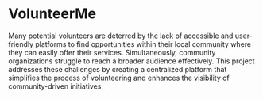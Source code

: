 # VolunteerMe
Many potential volunteers are deterred by the lack of accessible and user-friendly platforms to find opportunities within their local community where they can easily offer their services. Simultaneously, community organizations struggle to reach a broader audience effectively. This project addresses these challenges by creating a centralized platform that simplifies the process of volunteering and enhances the visibility of community-driven initiatives.


